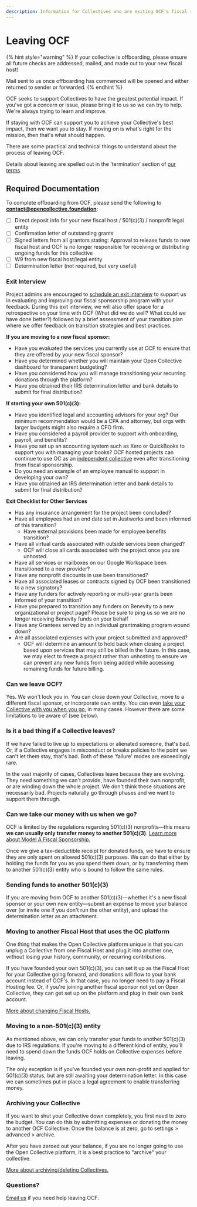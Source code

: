 ```yaml
---
description: Information for Collectives who are exiting OCF's fiscal sponsorship program
---
```


# Leaving OCF



{% hint style="warning" %}
If your collective is offboarding, please ensure all future checks are addressed, mailed, and made out to your new fiscal host!&#x20;

Mail sent to us once offboarding has commenced will be opened and either returned to sender or forwarded.
{% endhint %}

OCF seeks to support Collectives to have the greatest potential impact. If you've got a concern or issue, please bring it to us so we can try to help. We're always trying to learn and improve.

If staying with OCF can support you to achieve your Collective's best impact, then we want you to stay. If moving on is what's right for the mission, then that's what should happen.

There are some practical and technical things to understand about the process of leaving OCF.

Details about leaving are spelled out in the 'termination' section of [our terms](https://opencollective.com/foundation/terms).

## Required Documentation

To complete offboarding from OCF, please send the following to **contact@opencollective.foundation**:

* [ ] Direct deposit info for your new fiscal host / 501(c)(3) / nonprofit legal entity
* [ ] Confirmation letter of outstanding grants
* [ ] Signed letters from all grantors stating: Approval to release funds to new fiscal host and OCF is no longer responsible for receiving or distributing ongoing funds for this collective
* [ ] W9 from new fiscal host/legal entity
* [ ] Determination letter (not required, but very useful)

### Exit Interview

Project admins are encouraged to [schedule an exit interview](https://calendly.com/openmike/exit-interview) to support us in evaluating and improving our fiscal sponsorship program with your feedback. During this exit interview, we will also offer space for a retrospective on your time with OCF (What did we do well? What could we have done better?) followed by a brief assessment of your transition plan where we offer feedback on transition strategies and best practices.

**If you are moving to a new fiscal sponsor:**

* Have you evaluated the services you currently use at OCF to ensure that they are offered by your new fiscal sponsor?
* Have you determined whether you will maintain your Open Collective dashboard for transparent budgeting?
* Have you considered how you will manage transitioning your recurring donations through the platform?
* Have you obtained their IRS determination letter and bank details to submit for final distribution?

**If starting your own 501(c)(3):**

* Have you identified legal and accounting advisors for your org? Our minimum recommendation would be a CPA and attorney, but orgs with larger budgets might also require a CFO firm.
* Have you considered a payroll provider to support with onboarding, payroll, and benefits?
* Have you set up an accounting system such as Xero or QuickBooks to support you with managing your books? OCF hosted projects can continue to use OC as an [independent collective](https://docs.opencollective.com/help/independent-collectives/about-independent-collectives) even after transitioning from fiscal sponsorship.
* Do you need an example of an employee manual to support in developing your own?
* Have you obtained an IRS determination letter and bank details to submit for final distribution?

**Exit Checklist for Other Services**

* Has any insurance arrangement for the project been concluded?
* Have all employees had an end date set in Justworks and been informed of this transition?
  * Have external provisions been made for employee benefits transition?
* Have all virtual cards associated with outside services been changed?
  * OCF will close all cards associated with the project once you are unhosted.
* Have all services or mailboxes on our Google Workspace been transitioned to a new provider?
* Have any nonprofit discounts in use been transitioned?
* Have all associated leases or contracts signed by OCF been transitioned to a new signatory?
* Have any funders for actively reporting or multi-year grants been informed of your transition?
* Have you prepared to transition any funders on Benevity to a new organizational or project page? Please be sure to ping us so we are no longer receiving Benevity funds on your behalf
* Have any Grantees served by an individual grantmaking program wound down?
* Are all associated expenses with your project submitted and approved?
  * OCF will determine an amount to hold back when closing a project based upon services that may still be billed in the future. In this case, we may elect to freeze a project rather than unhosting to ensure we can prevent any new funds from being added while accessing remaining funds for future billing.

### Can we leave OCF?

Yes. We won't lock you in. You can close down your Collective, move to a different fiscal sponsor, or incorporate own entity. You can even [take your Collective with you when you go](https://docs.opencollective.com/help/independent-collectives/about-independent-collectives), in many cases. However there are some limitations to be aware of (see below).

### Is it a bad thing if a Collective leaves?

If we have failed to live up to expectations or alienated someone, that's bad. Or, if a Collective engages in misconduct or breaks policies to the point we can't let them stay, that's bad. Both of these 'failure' modes are exceedingly rare.

In the vast majority of cases, Collectives leave because they are evolving. They need something we can't provide, have founded their own nonprofit, or are winding down the whole project. We don't think these situations are necessarily bad. Projects naturally go through phases and we want to support them through.

### Can we take our money with us when we go?

OCF is limited by the regulations regarding 501(c)(3) nonprofits—this means **we can usually only transfer money to another 501(c)(3)**. [Learn more about Model A Fiscal Sponsorship.](https://docs.opencollective.foundation/faq/is-ocf-right-for-you#model-a-fiscal-sponsorship-model)

Once we give a tax-deductible receipt for donated funds, we have to ensure they are only spent on allowed 501(c)(3) purposes. We can do that either by holding the funds for you as you spend them down, or by transferring them to another 501(c)(3) entity who is bound to follow the same rules.

### Sending funds to another 501(c)(3)

If you are moving from OCF to another 501(c)(3)—whether it's a new fiscal sponsor or your own new entity—submit an expense to move your balance over (or invite one if you don't run the other entity), and upload the determination letter as an attachment.

### **Moving to another Fiscal Host that uses the OC platform**

One thing that makes the Open Collective platform unique is that you can unplug a Collective from one Fiscal Host and plug it into another one, without losing your history, community, or recurring contributions.

If you have founded your own 501(c)(3), you can set it up as the Fiscal Host for your Collective going forward, and donations will flow to your bank account instead of OCF's. In that case, you no longer need to pay a Fiscal Hosting fee. Or, if you're joining another fiscal sponsor not yet on Open Collective, they can get set up on the platform and plug in their own bank account.

[More about changing Fiscal Hosts.](https://docs.opencollective.com/help/collectives/change-fiscal-host)

### Moving to a non-501(c)(3) entity

As mentioned above, we can only transfer your funds to another 501(c)(3) due to IRS regulations. If you're moving to a different kind of entity, you'll need to spend down the funds OCF holds on Collective expenses before leaving.

The only exception is if you've founded your own non-profit and applied for 501(c)(3) status, but are still awaiting your determination letter. In this case we can sometimes put in place a legal agreement to enable transferring money.

### Archiving your Collective

If you want to shut your Collective down completely, you first need to zero the budget. You can do this by submitting expenses or donating the money to another OCF Collective. Once the balance is at zero, go to settings > advanced > archive.

After you have zeroed out your balance, if you are no longer going to use the Open Collective platform, it is a best practice to "archive" your collective.

[More about archiving/deleting Collectives.](https://docs.opencollective.com/help/collectives/collective-settings/closing-a-collective)

### **Questions?**

[Email us](mailto:ctact@opencollective.foundation) if you need help leaving OCF.
